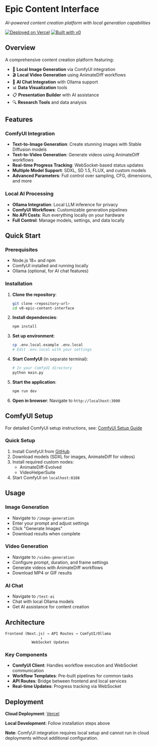 # Epic Content Interface

*AI-powered content creation platform with local generation capabilities*

[![Deployed on Vercel](https://img.shields.io/badge/Deployed%20on-Vercel-black?style=for-the-badge&logo=vercel)](https://vercel.com/shark-cmds-projects/v0-epic-next-js-interface)
[![Built with v0](https://img.shields.io/badge/Built%20with-v0.app-black?style=for-the-badge)](https://v0.app/chat/projects/OZvtG80Z3VV)

## Overview

A comprehensive content creation platform featuring:

- 🎨 **Local Image Generation** via ComfyUI integration
- 🎬 **Local Video Generation** using AnimateDiff workflows
- 🤖 **AI Chat Integration** with Ollama support
- 📊 **Data Visualization** tools
- 📋 **Presentation Builder** with AI assistance
- 🔍 **Research Tools** and data analysis

## Features

### ComfyUI Integration
- **Text-to-Image Generation**: Create stunning images with Stable Diffusion models
- **Text-to-Video Generation**: Generate videos using AnimateDiff workflows
- **Real-time Progress Tracking**: WebSocket-based status updates
- **Multiple Model Support**: SDXL, SD 1.5, FLUX, and custom models
- **Advanced Parameters**: Full control over sampling, CFG, dimensions, and more

### Local AI Processing
- **Ollama Integration**: Local LLM inference for privacy
- **ComfyUI Workflows**: Customizable generation pipelines
- **No API Costs**: Run everything locally on your hardware
- **Full Control**: Manage models, settings, and data locally

## Quick Start

### Prerequisites
- Node.js 18+ and npm
- ComfyUI installed and running locally
- Ollama (optional, for AI chat features)

### Installation

1. **Clone the repository**:
   ```bash
   git clone <repository-url>
   cd v0-epic-content-interface
   ```

2. **Install dependencies**:
   ```bash
   npm install
   ```

3. **Set up environment**:
   ```bash
   cp .env.local.example .env.local
   # Edit .env.local with your settings
   ```

4. **Start ComfyUI** (in separate terminal):
   ```bash
   # In your ComfyUI directory
   python main.py
   ```

5. **Start the application**:
   ```bash
   npm run dev
   ```

6. **Open in browser**: Navigate to `http://localhost:3000`

## ComfyUI Setup

For detailed ComfyUI setup instructions, see: [ComfyUI Setup Guide](./docs/COMFYUI_SETUP.md)

### Quick Setup
1. Install ComfyUI from [GitHub](https://github.com/comfyanonymous/ComfyUI)
2. Download models (SDXL for images, AnimateDiff for videos)
3. Install required custom nodes:
   - AnimateDiff-Evolved
   - VideoHelperSuite
4. Start ComfyUI on `localhost:8188`

## Usage

### Image Generation
- Navigate to `/image-generation`
- Enter your prompt and adjust settings
- Click "Generate Images"
- Download results when complete

### Video Generation  
- Navigate to `/video-generation`
- Configure prompt, duration, and frame settings
- Generate videos with AnimateDiff workflows
- Download MP4 or GIF results

### AI Chat
- Navigate to `/test-ai`
- Chat with local Ollama models
- Get AI assistance for content creation

## Architecture

```
Frontend (Next.js) → API Routes → ComfyUI/Ollama
                ↓
            WebSocket Updates
```

### Key Components
- **ComfyUI Client**: Handles workflow execution and WebSocket communication
- **Workflow Templates**: Pre-built pipelines for common tasks
- **API Routes**: Bridge between frontend and local services
- **Real-time Updates**: Progress tracking via WebSocket

## Deployment

**Cloud Deployment**: [Vercel](https://vercel.com/shark-cmds-projects/v0-epic-next-js-interface)

**Local Development**: Follow installation steps above

**Note**: ComfyUI integration requires local setup and cannot run in cloud deployments without additional configuration.
